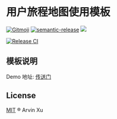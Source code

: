 # 用户旅程地图使用模板

[![Gitmoji][gitmoji]][gitmoji-url] [![semantic-release][semantic-release]][semantic-release-repo] ![][license-url]

[![Release CI][release-ci]][deploy-ci-url]

<!-- badge -->

[gitmoji]: https://img.shields.io/badge/gitmoji-%20😜%20😍-FFDD67.svg
[gitmoji-url]: https://gitmoji.carloscuesta.me/
[semantic-release]: https://img.shields.io/badge/%20%20%F0%9F%93%A6%F0%9F%9A%80-semantic--release-e10079.svg
[semantic-release-repo]: https://github.com/semantic-release/semantic-release
[license-url]: https://img.shields.io/github/license/arvinxx/user-journal-map-template

<!-- Github CI -->

[release-ci]: https://github.com/arvinxx/user-journal-map-template/workflows/Release%20CI/badge.svg
[deploy-ci-url]: https://github.com/arvinxx/user-journal-map-template/actions?query=workflow%3A%22Release+CI%22

## 模板说明

Demo 地址: [传送门](https://codesandbox.io/s/user-journal-map-demo-lww80)

## License

[MIT](./LICENSE) ® Arvin Xu
